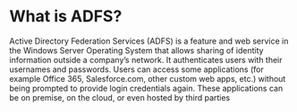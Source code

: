 # What is ADFS?
Active Directory Federation Services (ADFS) is a feature and web service in the Windows Server Operating System that allows sharing of identity information outside a company’s network. It authenticates users with their usernames and passwords.
Users can access some applications (for example Office 365, Salesforce.com, other custom web apps, etc.) without being prompted to provide login credentials again. These applications can be on premise, on the cloud, or even hosted by third parties
